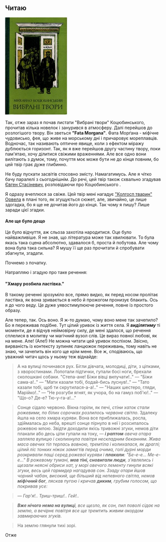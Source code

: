 ## Читаю ##

![Коцюбинський](https://raw.githubusercontent.com/oplich/oplich/master/_posts/images/225614.jpg)

Так, отже зараз я почав листати "Вибрані твори" Коцюбинського, прочитав кілька новелок і занурився в атмосферу. Далі перейшов до розлогішого
твору. Він зветься **"Fata Morgana"**. Фата Морґана - міфічне чудовисько, фея, що живе на морському дні і причаровує мореплавців. Водночас, так називають
оптичне явище, коли з ефектом міражу дублюється горизонт. Так, як я вже перейшов другу частину твору, поки пам'ятаю, хочу ділитися свіжими враженнями. Але все одно вони вилітають з думок, тому, почуття моє може бути не до кінця повним, бо цей твір грає дуже глибинно.

Не буду пускати засвітів стосовно змісту. Намагатимусь. Але я чітко бачу паралелі з сьогоднішнім. До речі, цей твір також схвально згадував [Євген
Стасіневич](https://www.youtube.com/watch?v=DjoCYaQoNBM), розповідаючи про Коцюбинського .

Я одразу вчеплюся за свіже. Цей твір мені нагадує ["Колгосп тварин" Орвела](https://book-ye.com.ua/catalog/zarubizhna-klasyka/kolhosp-tvaryn/) в плані того, як згущується сюжет, але, звичайно, це лише здогадка,
бо я ще не дочитав його до кінця. Так чому я пишу? Лише заради цієї згадки.

#### Але ще було дещо ####
Це було відчуття, аж сльоза захотіла народитися. Оце було найважливіше. Я не знав, що література може так хвилювати. То була якась така сцена
абсолютно, здавалося б, проста й побутова. Але чому вона була така сильна? Я мушу її ще
раз прочитати й спробувати збагнути, згадати.

Почнемо з початку.

Натрапляю і згадую про таке речення: 

#### "Хмару розбила ластівка." #### 
В такому реченні зрозуміло все, прямо видко, як перед носом пролітає ластівка, як вона зривається в небо й прожогом пронизує блакить.
Ось я до чого веду. Це дуже уявостимулююче речення, повне із простого образу.

Але тепер, так. Ось воно. Я ж-то думаю, чому воно мене так зачепило? Бо я переживав подібне. Тут цілий уривок із життя села. Я ***виділятиму*** ті моменти, де я відчув неймовірну силу, де мені здалося, що речення сплелися в молитву чи магічний вузол слів. Це вираз повної любові, як на мене. Але! (Але!) Не можна читати цей уривок поспіхом. Звісно, вирваність із контексту зупиняє ланцюжок переживань, тому навіть не знаю, чи зачепить він кого ще крім мене. Все ж, сподіваюсь, що уважний читач щось у ньому теж віднайде:

>А на вулиці починався рух. Бігли дівчата, молодиці, діти, з ціпками, з хворостинами. Лопотали підтички, гупали босі ноги, брехали
сколошкані собаки. "Степа-ане! Біжи вівці вилучати!.." — "Біжи сама-а!.." — "Мати казали тобі, бодай-бись луснув!.." — "Тато казали тобі, щоб
ти скрутилася-а-а!.." — "Наших шестеро, гляди, Марійко!.." — "Не розгуби ягнят, як учора, бо на гамуз поб'ю!.." — "Що-о? Де-е? Тю-у-га-а!..."

>Сонце сідало червоно. Вікна горіли, як печі, *стіни хаток стали рожевими, по білих сорочках розлилось червоне світло*. Здалеку йшла на село
хмара куряви. Вона все приближалась, росла, здіймалась до неба, врешті сонце пірнуло в неї і розсипалось рожевою млою. Звідти доходили якісь тривожні
згуки, немов діти плакали або десь ціпи гупали на току, — ***і раптом** овеча отара залляла вулицю і сколихнула повітря нескладним беканням. 
Жива маса овечих тіл терлась вовною, тремтіла і колихалася, як драглі; цілий ліс тонких ніжок замигтів перед очима, голі дурні морди розкривали
пащі серед рожевої куряви і **плакали**: "Бе-е-е... Ме-е-е..." В рожевому тумані, **мов тіні, сновигали люди**, з'являлись і щезали неясні обриси хат, у морі
овечого лементу гинули всякі згуки, весь цей гармидер нагадував сон. Ззаду отари йшов чорний чабан, високий, ще більший від непевного світла,
немов **міфічний бог**, ляскав пугою і кричав **диким**, грубим голосом, що покривав усе:*

>*— Гар'я!.. Триш-триш!.. Гей!..*

>***Вже нічого нема на вулиці**, все щезло, як сон, пил поволі сідає на землю, а вечірнє повітря все ще тремтить живим акордом завмираючих згуків.*

>На землю глянули тихі зорі.

Отже
